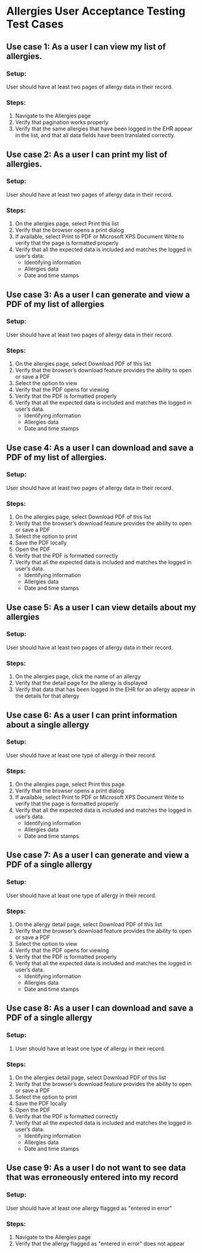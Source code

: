 # Allergies User Acceptance Testing Test Cases

## Use case 1: As a user I can view my list of allergies.
### Setup:
User should have at least two pages of allergy data in their record.
### Steps:
1. Navigate to the Allergies page
2. Verify that pagination works properly
3. Verify that the same allergies that have been logged in the EHR appear in the list, and that all data fields have been translated correctly.
﻿
## Use case 2: As a user I can print my list of allergies.
### Setup:
User should have at least two pages of allergy data in their record.
### Steps:
1. On the allergies page, select Print this list
2. Verify that the browser opens a print dialog
3. If available, select Print to PDF or Microsoft XPS Document Write to verify that the page is formatted properly
4. Verify that all the expected data is included and matches the logged in user’s data:
   - Identifying information
   - Allergies data
   - Date and time stamps
﻿
## Use case 3: As a user I can generate and view a PDF of my list of allergies
### Setup:
User should have at least two pages of allergy data in their record.
### Steps:
1. On the allergies page, select Download PDF of this list
2. Verify that the browser’s download feature provides the ability to open or save a PDF
3. Select the option to view
4. Verify that the PDF opens for viewing
5. Verify that the PDF is formatted properly
6. Verify that all the expected data is included and matches the logged in user’s data.
    - Identifying information
   - Allergies data
   - Date and time stamps
## Use case 4: As a user I can download and save a PDF of my list of allergies.
### Setup:
User should have at least two pages of allergy data in their record.
### Steps:
1. On the allergies page, select Download PDF of this list
2. Verify that the browser’s download feature provides the ability to open or save a PDF
3. Select the option to print
4. Save the PDF locally
5. Open the PDF
6. Verify that the PDF is formatted correctly
7. Verify that all the expected data is included and matches the logged in user’s data.
    - Identifying information
   - Allergies data
   - Date and time stamps
﻿
## Use case 5: As a user I can view details about my allergies
### Setup:
User should have at least two pages of allergy data in their record.
### Steps:
1. On the allergies page, click the name of an allergy
2. Verify that the detail page for the allergy is displayed
3. Verify that data that has been logged in the EHR for an allergy appear in the details for that allergy
﻿
## Use case 6: As a user I can print information about a single allergy
### Setup:
User should have at least one type of allergy in their record.
### Steps:
1. On the allergies page, select Print this page
2. Verify that the browser opens a print dialog
3. If available, select Print to PDF or Microsoft XPS Document Write to verify that the page is formatted properly
4. Verify that all the expected data is included and matches the logged in user’s data.
    - Identifying information
   - Allergies data
   - Date and time stamps
﻿
## Use case 7: As a user I can generate and view a PDF of a single allergy
### Setup:
User should have at least one type of allergy in their record.
### Steps:
1. On the allergy detail page, select Download PDF of this list
2. Verify that the browser’s download feature provides the ability to open or save a PDF
3. Select the option to view
4. Verify that the PDF opens for viewing
5. Verify that the PDF is formatted properly
6. Verify that all the expected data is included and matches the logged in user’s data.
    - Identifying information
   - Allergies data
   - Date and time stamps
﻿
## Use case 8: As a user I can download and save a PDF of a single allergy
### Setup:
1. User should have at least one type of allergy in their record.
### Steps:
1. On the allergies detail page, select Download PDF of this list
2. Verify that the browser’s download feature provides the ability to open or save a PDF
3. Select the option to print
4. Save the PDF locally
5. Open the PDF
6. Verify that the PDF is formatted correctly
7. Verify that all the expected data is included and matches the logged in user’s data.
    - Identifying information
   - Allergies data
   - Date and time stamps
﻿
## Use case 9: As a user I do not want to see data that was erroneously entered into my record
### Setup:
User should have at least one allergy flagged as "entered in error"
### Steps:
1. Navigate to the Allergies page
2. Verify that the allergy flagged as "entered in error" does not appear 
